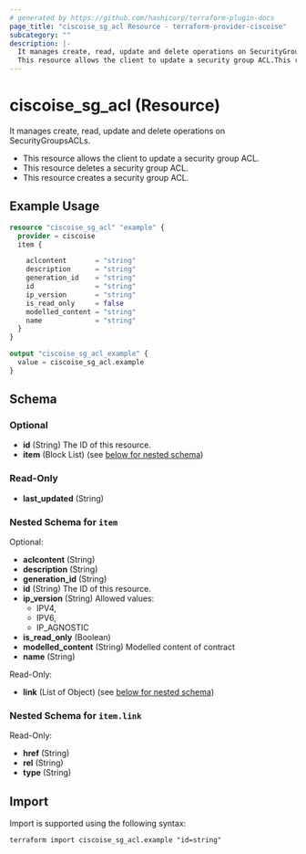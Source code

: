 ```yaml
---
# generated by https://github.com/hashicorp/terraform-plugin-docs
page_title: "ciscoise_sg_acl Resource - terraform-provider-ciscoise"
subcategory: ""
description: |-
  It manages create, read, update and delete operations on SecurityGroupsACLs.
  This resource allows the client to update a security group ACL.This resource deletes a security group ACL.This resource creates a security group ACL.
---
```


# ciscoise_sg_acl (Resource)

It manages create, read, update and delete operations on SecurityGroupsACLs.
  
  - This resource allows the client to update a security group ACL.
  - This resource deletes a security group ACL.
  - This resource creates a security group ACL.

## Example Usage

```terraform
resource "ciscoise_sg_acl" "example" {
  provider = ciscoise
  item {

    aclcontent       = "string"
    description      = "string"
    generation_id    = "string"
    id               = "string"
    ip_version       = "string"
    is_read_only     = false
    modelled_content = "string"
    name             = "string"
  }
}

output "ciscoise_sg_acl_example" {
  value = ciscoise_sg_acl.example
}
```

<!-- schema generated by tfplugindocs -->
## Schema

### Optional

- **id** (String) The ID of this resource.
- **item** (Block List) (see [below for nested schema](#nestedblock--item))

### Read-Only

- **last_updated** (String)

<a id="nestedblock--item"></a>
### Nested Schema for `item`

Optional:

- **aclcontent** (String)
- **description** (String)
- **generation_id** (String)
- **id** (String) The ID of this resource.
- **ip_version** (String) Allowed values:
  - IPV4,
  - IPV6,
  - IP_AGNOSTIC
- **is_read_only** (Boolean)
- **modelled_content** (String) Modelled content of contract
- **name** (String)

Read-Only:

- **link** (List of Object) (see [below for nested schema](#nestedatt--item--link))

<a id="nestedatt--item--link"></a>
### Nested Schema for `item.link`

Read-Only:

- **href** (String)
- **rel** (String)
- **type** (String)

## Import

Import is supported using the following syntax:

```shell
terraform import ciscoise_sg_acl.example "id=string"
```
